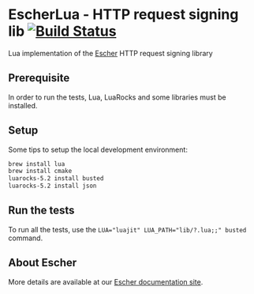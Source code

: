 EscherLua - HTTP request signing lib [![Build Status](https://travis-ci.org/emartech/escher-java.svg?branch=master)](https://travis-ci.org/emartech/escher-lua)
====================================

Lua implementation of the [Escher](https://github.com/emartech/escher) HTTP request signing library

Prerequisite
------------

In order to run the tests, Lua, LuaRocks and some libraries must be installed.

Setup
-----

Some tips to setup the local development environment:

```bash
brew install lua
brew install cmake
luarocks-5.2 install busted
luarocks-5.2 install json
```

Run the tests
-------------

To run all the tests, use the `LUA="luajit" LUA_PATH="lib/?.lua;;" busted` command.

About Escher
------------

More details are available at our [Escher documentation site](http://escherauth.io/).
